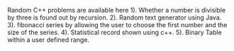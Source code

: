 Random C++ problems are available here
1). Whether a number is divisible by three is found out by recursion.
2). Random text generator using Java.
3). fibonacci series by allowing the user to choose the first number and the size of the series.
4). Statistical record shown using c++.
5). Binary Table within a user defined range.
